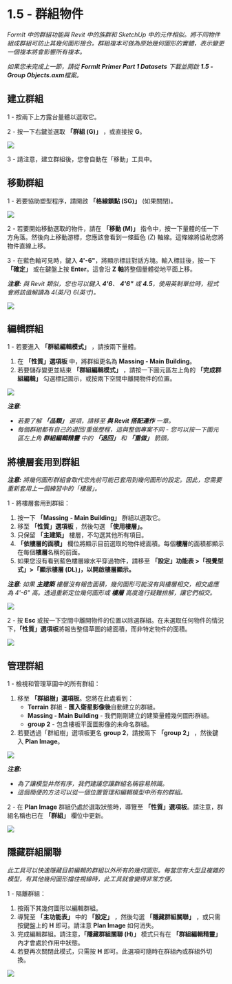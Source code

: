 # 1.5 - 群組物件

_FormIt 中的群組功能與 Revit 中的族群和 SketchUp 中的元件相似。將不同物件組成群組可防止其幾何圖形接合。群組複本可做為原始幾何圖形的實體，表示變更一個複本將會影響所有複本。_

_如果您未完成上一節，請從_ _**FormIt Primer Part 1 Datasets**_ _下載並開啟_ _**1.5 - Group Objects.axm**檔案。_

## **建立群組**

1 - 按兩下上方露台量體以選取它。

2 - 按一下右鍵並選取 **「群組 (G)」** ，或直接按 **G**。

![](<../../.gitbook/assets/0 (1).jpeg>)

3 - 請注意，建立群組後，您會自動在「移動」工具中。

## **移動群組**

1 - 若要協助塑型程序，請開啟 **「格線鎖點 (SG)」** (如果關閉)。

![](<../../.gitbook/assets/1 (14).png>)

2 - 若要開始移動選取的物件，請在 **「移動 (M)」** 指令中，按一下量體的任一下方角落。然後向上移動游標，您應該會看到一條藍色 (Z) 軸線。這條線將協助您將物件直線上移。

3 - 在藍色軸可見時，鍵入 **4'-6"**，將顯示標註對話方塊。輸入標註後，按一下 **「確定」** 或在鍵盤上按 **Enter**。這會沿 **Z 軸**將整個量體從地平面上移。

_**注意:**_ _與 Revit 類似，您也可以鍵入_ _**4'6**、_ _**4'6"**_ _或_ _**4.5**，使用英制單位時，程式會將該值解讀為 4(英尺) 6(英寸)。_

![](<../../.gitbook/assets/2 (2).png>)

## **編輯群組**

1 - 若要進入 **「群組編輯模式」** ，請按兩下量體。

1. 在 **「性質」選項板** 中，將群組更名為 **Massing - Main Building**。
2. 若要儲存變更並結束 **「群組編輯模式」** ，請按一下圖元區左上角的 **「完成群組編輯」** 勾選標記圖示，或按兩下空間中離開物件的位置。

![](<../../.gitbook/assets/3 (12) (1).png>)

_**注意**:_

* _若要了解_ _**「品類」**_ _選項，請移至_ _**與 Revit 搭配運作**_ _一章。_‌
* _每個群組都有自己的退回/重做歷程，這與整個專案不同 - 您可以按一下圖元區左上角_ _**群組編輯精靈**_ _中的_ _**「退回」**_ _和_ _**「重做」**_ _箭頭。_

## **將樓層套用到群組**

_**注意:**_ _將幾何圖形群組會取代您先前可能已套用到幾何圖形的設定。因此，您需要重新套用上一個練習中的「樓層」。_

1 - 將樓層套用到群組：

1. 按一下 **「Massing** **- Main Building」** 群組以選取它。
2. 移至 **「性質」選項板** ，然後勾選 **「使用樓層」。**
3. 只保留 **「主建築」** 樓層，不勾選其他所有項目。
4. **「依樓層的面積」** 欄位將顯示目前選取的物件總面積。每個**樓層**的面積都顯示在每個**樓層**名稱的前面。
5. 如果您沒有看到藍色樓層線水平穿過物件，請移至 **「設定」功能表 >「視覺型式」>「顯示樓層 (DL)」，以開啟樓層顯示。**

_**注意**: 如果_ _**主建築**_ _樓層沒有報告面積，幾何圖形可能沒有與樓層相交，相交處應為 4'-6" 高。透過重新定位幾何圖形或_ _**樓層**_ _高度進行疑難排解，讓它們相交。_

![](../../.gitbook/assets/levels-to-groups.png)

2 - 按 **Esc** 或按一下空間中離開物件的位置以除選群組。在未選取任何物件的情況下，**「性質」選項板**將報告整個草圖的總面積，而非特定物件的面積。

![](<../../.gitbook/assets/5 (15).png>)

## **管理群組**

1 - 檢視和管理草圖中的所有群組：

1. 移至 **「群組樹」選項板**。您將在此處看到：
   * **Terrain** 群組 - **匯入衛星影像後**自動建立的群組。
   * **Massing - Main Building** - 我們剛剛建立的建築量體幾何圖形群組。
   * **group 2** - 包含樓板平面圖影像的未命名群組。
2. 若要透過「群組樹」選項板更名 **group 2**，請按兩下 **「group 2」** ，然後鍵入 **Plan Image**。

![](<../../.gitbook/assets/6 (4).png>)

_**注意:**_

* _為了讓模型井然有序，我們建議您讓群組名稱容易辨識。_
* _這個簡便的方法可以從一個位置管理和編輯模型中所有的群組。_

2 - 在 **Plan Image** 群組仍處於選取狀態時，導覽至 **「性質」選項板**。請注意，群組名稱也已在 **「群組」** 欄位中更新。

![](<../../.gitbook/assets/7 (11).png>)

## **隱藏群組關聯**

_此工具可以快速隱藏目前編輯的群組以外所有的幾何圖形。每當您有大型且複雜的模型，有其他幾何圖形擋住視線時，此工具就會變得非常方便。_

1 - 隔離群組：

1. 按兩下其幾何圖形以編輯群組。
2. 導覽至 **「主功能表」** 中的 **「設定」** ，然後勾選 **「隱藏群組關聯」** ，或只需按鍵盤上的 **H** 即可。請注意 **Plan Image** 如何消失。
3. 完成編輯群組。請注意，**「隱藏群組關聯 (H)」** 模式只有在 **「群組編輯精靈」** 內才會處於作用中狀態。
4. 若要再次關閉此模式，只需按 **H** 即可。此選項可隨時在群組內或群組外切換。

![](<../../.gitbook/assets/8 (5).png>)
